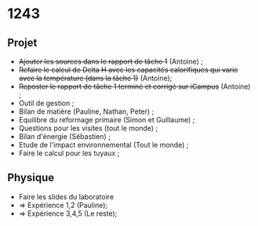 1243
====

Projet
-------

* ~~Ajouter les sources dans le rapport de tâche 1~~ (Antoine) ;
* ~~Refaire le calcul de Delta H avec les capacités calorifiques qui varie avec la température (dans la tâche 1)~~ (Antoine);
* ~~Reposter le rapport de tâche 1 terminé et corrigé sur iCampus~~ (Antoine) ;
* Outil de gestion ;
* Bilan de matière (Pauline, Nathan, Peter) ;
* Equilibre du reformage primaire (Simon et Guillaume) ;
* Questions pour les visites (tout le monde) ;
* Bilan d'énergie (Sébastien) ;
* Etude de l'impact environnemental (Tout le monde) ;
* Faire le calcul pour les tuyaux ;

Physique
---------

* Faire les slides du laboratoire 
* => Expérience 1,2 (Pauline);
* => Expérience 3,4,5 (Le reste);
